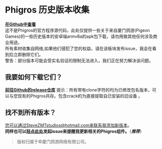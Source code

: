 # Phigros 历史版本收集

[**在Github中查看**](https://github.com/SteveZMTstudios/Phigros-history)<br>
这不是Phigros的官方程序源代码，此处仅提供一些关于来自厦门鸽游(Pigeon Games)的一些历史版本的安卓端armv8a的apk包下载，请勿用做其他任何涉及商业用途。<br>所有素材收集自网络,如果他们侵犯了您的权益，请在该板块发布issue，我会在看到后立即删除它们。
<br>
警告：部分版本可能会受实名验证的限制无法进入，我们正在努力解决该问题。
<br>
## 我要如何下载它们？
[**前往Github的release仓库**](https://github.com/SteveZMTstudios/Phigros-history/releases)
提示：所有带有clone字符的均为已修改包名版本，可以与您现有的Phigros共存。包含crack的为直接提取自已安装的旧设备 。
<br>


## 找不到所有版本？<br>
您可以通过SteveZMTstudios@hotmail.com来联系我添加新版本。<br>
**同样也可以**[**轻点此处**](https://github.com/SteveZMTstudios/Phigros-history/issues)**发起issue来提醒我更新相关的Phigros组件。**（***推荐***）
<br>
> 版权归属于&copy;厦门鸽游网络有限公司。
